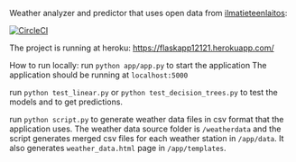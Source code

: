 Weather analyzer and predictor that uses open data from [ilmatieteenlaitos](https://www.ilmatieteenlaitos.fi/havaintojen-lataus):

[![CircleCI](https://circleci.com/gh/hartzka/flask-app.svg?style=shield)](https://app.circleci.com/pipelines/github/hartzka/flask-app)

The project is running at heroku: https://flaskapp12121.herokuapp.com/

How to run locally:
run `python app/app.py` to start the application
The application should be running at `localhost:5000`

run `python test_linear.py` or `python test_decision_trees.py` to
test the models and to get predictions.

run `python script.py` to generate weather data files in csv format that the application uses. The weather data source folder is `/weatherdata` and the script generates merged csv files for each weather station in `/app/data`. It also generates `weather_data.html` page in `/app/templates`.